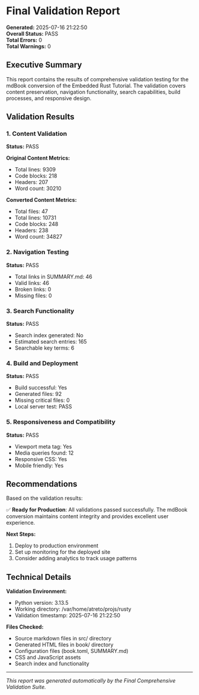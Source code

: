 # Final Validation Report

**Generated:** 2025-07-16 21:22:50  
**Overall Status:** PASS  
**Total Errors:** 0  
**Total Warnings:** 0

## Executive Summary

This report contains the results of comprehensive validation testing for the mdBook conversion of the Embedded Rust Tutorial. The validation covers content preservation, navigation functionality, search capabilities, build processes, and responsive design.

## Validation Results

### 1. Content Validation
**Status:** PASS


**Original Content Metrics:**
- Total lines: 9309
- Code blocks: 218
- Headers: 207
- Word count: 30210

**Converted Content Metrics:**
- Total files: 47
- Total lines: 10731
- Code blocks: 248
- Headers: 238
- Word count: 34827

### 2. Navigation Testing
**Status:** PASS


- Total links in SUMMARY.md: 46
- Valid links: 46
- Broken links: 0
- Missing files: 0

### 3. Search Functionality
**Status:** PASS


- Search index generated: No
- Estimated search entries: 165
- Searchable key terms: 6

### 4. Build and Deployment
**Status:** PASS


- Build successful: Yes
- Generated files: 92
- Missing critical files: 0
- Local server test: PASS

### 5. Responsiveness and Compatibility
**Status:** PASS


- Viewport meta tag: Yes
- Media queries found: 12
- Responsive CSS: Yes
- Mobile friendly: Yes

## Recommendations

Based on the validation results:


✅ **Ready for Production**: All validations passed successfully. The mdBook conversion maintains content integrity and provides excellent user experience.

**Next Steps:**
1. Deploy to production environment
2. Set up monitoring for the deployed site
3. Consider adding analytics to track usage patterns

## Technical Details

**Validation Environment:**
- Python version: 3.13.5
- Working directory: /var/home/atreto/projs/rusty
- Validation timestamp: 2025-07-16 21:22:50

**Files Checked:**
- Source markdown files in src/ directory
- Generated HTML files in book/ directory
- Configuration files (book.toml, SUMMARY.md)
- CSS and JavaScript assets
- Search index and functionality

---

*This report was generated automatically by the Final Comprehensive Validation Suite.*
